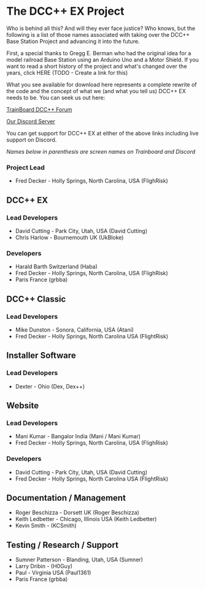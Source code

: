 # The DCC++ EX Project

Who is behind all this? And will they ever face justice? Who knows, but the following is a list of those names associated with taking over the DCC++ Base Station Project and advancing it into the future. 

First, a special thanks to Gregg E. Berman who had the original idea for a model railroad Base Station using an Arduino Uno and a Motor Shield. If you want to read a short history of the project and what's changed over the years, click HERE (TODO - Create a link for this)

What you see available for download here represents a complete rewrite of the code and the concept of what we (and what you tell us) DCC++ EX needs to be. You can seek us out here:

[TrainBoard DCC++ Forum](https://www.trainboard.com/highball/index.php?forums/dcc.177/)

[Our Discord Server](https://discord.gg/y2sB4Fp)

You can get support for DCC++ EX at either of the above links including live support on Discord.

_Names below in parenthesis are screen names on Trainboard and Discord_

### Project Lead

* Fred Decker - Holly Springs, North Carolina, USA (FlighRisk)

## DCC++ EX

### Lead Developers

* David Cutting - Park City, Utah, USA (David Cutting)
* Chris Harlow - Bournemouth UK (UkBloke)

### Developers

* Harald Barth Switzerland (Haba)
* Fred Decker - Holly Springs, North Carolina, USA (FlighRisk)
* Paris France (grbba)

## DCC++ Classic

### Lead Developers

* Mike Dunston - Sonora, California, USA (Atani)
* Fred Decker - Holly Springs, North Carolina USA (FlightRisk)

## Installer Software

### Lead Developers

* Dexter - Ohio (Dex, Dex++)

## Website

### Lead Developers

* Mani Kumar - Bangalor India (Mani / Mani Kumar)
* Fred Decker - Holly Springs, North Carolina, USA (FlighRisk)

### Developers

* David Cutting - Park City, Utah, USA (David Cutting)
* Fred Decker - Holly Springs, North Carolina USA (FlightRisk)


## Documentation / Management

* Roger Beschizza - Dorsett UK (Roger Beschizza)
* Keith Ledbetter - Chicago, Illinois USA (Keith Ledbetter)
* Kevin Smith - (KCSmith)

## Testing / Research / Support

* Sumner Patterson - Blanding, Utah, USA (Sumner)
* Larry Dribin - (H0Guy)
* Paul - Virginia USA (Paul1361)
* Paris France (grbba)


